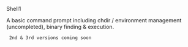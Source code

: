 Shell1

A basic command prompt including chdir / environment management (uncompleted), binary finding & execution.

	 2nd & 3rd versions coming soon

